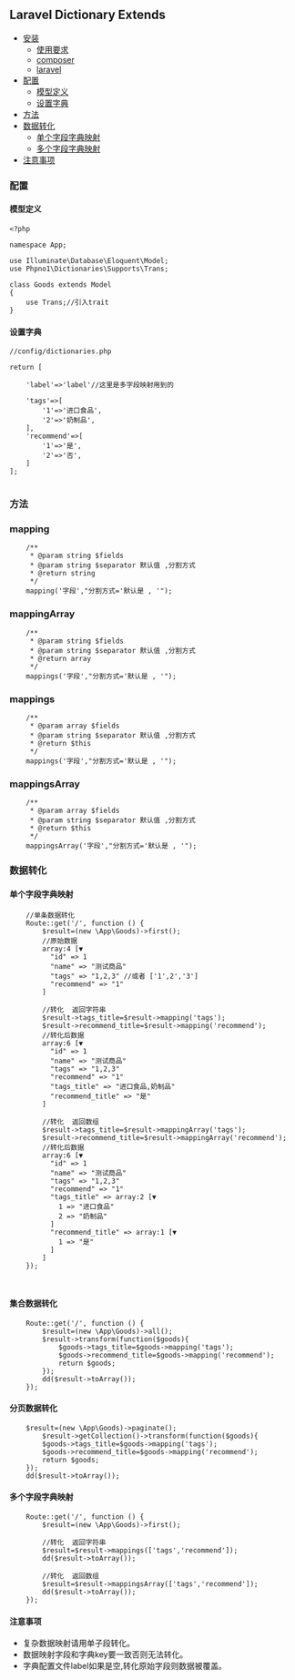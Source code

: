 ## Laravel Dictionary Extends

- <a href="#安装">安装</a>
    - <a href="#使用要求">使用要求</a>
    - <a href="#composer">composer</a>
    - <a href="#laravel">laravel</a>
- <a href="#配置">配置</a>    
    - <a href="#模型定义">模型定义</a>    
    - <a href="#设置字典">设置字典</a>    
- <a href="#方法">方法</a>
- <a href="#数据转化">数据转化</a>
    - <a href="#单个字段字典映射">单个字段字典映射</a>
    - <a href="#多个字段字典映射">多个字段字典映射</a>
- <a href="#注意事项">注意事项</a>

### 配置 

#### 模型定义

```
<?php

namespace App;

use Illuminate\Database\Eloquent\Model;
use Phpno1\Dictionaries\Supports\Trans;

class Goods extends Model
{
    use Trans;//引入trait
}

```

#### 设置字典

```
//config/dictionaries.php

return [

    'label'=>'label'//这里是多字段映射用到的
    
    'tags'=>[
        '1'=>'进口食品',
        '2'=>'奶制品',
    ],
    'recommend'=>[
        '1'=>'是',
        '2'=>'否',
    ]
];
    
```

### 方法 

### mapping
``` 
    /**
     * @param string $fields
     * @param string $separator 默认值 ,分割方式
     * @return string
     */
    mapping('字段',"分割方式='默认是 , '");
```


### mappingArray

```
    /**
     * @param string $fields
     * @param string $separator 默认值 ,分割方式
     * @return array
     */
    mappings('字段',"分割方式='默认是 , '");
```

### mappings
```
    /**
     * @param array $fields
     * @param string $separator 默认值 ,分割方式
     * @return $this
     */
    mappings('字段',"分割方式='默认是 , '");
```

### mappingsArray
```
    /**
     * @param array $fields
     * @param string $separator 默认值 ,分割方式
     * @return $this
     */
    mappingsArray('字段',"分割方式='默认是 , '");
```

### 数据转化

#### 单个字段字典映射

```
    //单条数据转化 
    Route::get('/', function () {
        $result=(new \App\Goods)->first();
        //原始数据
        array:4 [▼
          "id" => 1
          "name" => "测试商品"
          "tags" => "1,2,3" //或者 ['1',2','3']
          "recommend" => "1"
        ]
        
        //转化  返回字符串
        $result->tags_title=$result->mapping('tags');
        $result->recommend_title=$result->mapping('recommend');       
        //转化后数据  
        array:6 [▼
          "id" => 1
          "name" => "测试商品"
          "tags" => "1,2,3"
          "recommend" => "1"
          "tags_title" => "进口食品,奶制品"
          "recommend_title" => "是"
        ]  
        
        //转化  返回数组
        $result->tags_title=$result->mappingArray('tags');
        $result->recommend_title=$result->mappingArray('recommend');
        //转化后数据  
        array:6 [▼
          "id" => 1
          "name" => "测试商品"
          "tags" => "1,2,3"
          "recommend" => "1"
          "tags_title" => array:2 [▼
            1 => "进口食品"
            2 => "奶制品"
          ]
          "recommend_title" => array:1 [▼
            1 => "是"
          ]
        ]
    });
    
   
```

#### 集合数据转化

```
    Route::get('/', function () {
        $result=(new \App\Goods)->all();
        $result->transform(function($goods){
            $goods->tags_title=$goods->mapping('tags');
            $goods->recommend_title=$goods->mapping('recommend');
            return $goods;
        });
        dd($result->toArray());
    });
```

#### 分页数据转化

```
    $result=(new \App\Goods)->paginate();
        $result->getCollection()->transform(function($goods){
        $goods->tags_title=$goods->mapping('tags');
        $goods->recommend_title=$goods->mapping('recommend');
        return $goods;
    });
    dd($result->toArray());
```

#### 多个字段字典映射

```
    Route::get('/', function () {
        $result=(new \App\Goods)->first();
        
        //转化  返回字符串
        $result=$result->mappings(['tags','recommend']);
        dd($result->toArray());
        
        //转化  返回数组
        $result=$result->mappingsArray(['tags','recommend']);
        dd($result->toArray());
    });
```

#### 注意事项

+ 复杂数据映射请用单子段转化。
+ 数据映射字段和字典key要一致否则无法转化。
+ 字典配置文件label如果是空,转化原始字段则数据被覆盖。
